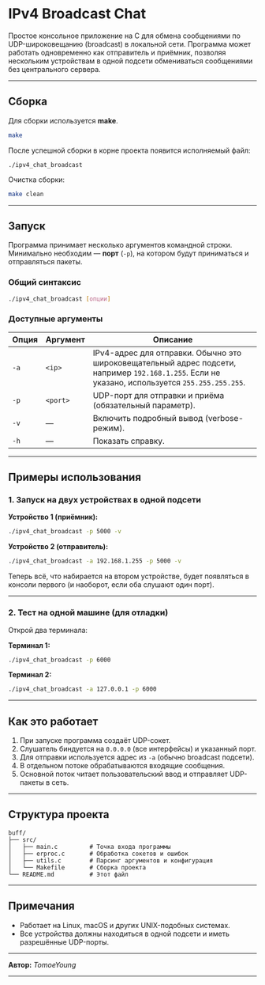 # IPv4 Broadcast Chat

Простое консольное приложение на C для обмена сообщениями по UDP-широковещанию (broadcast) в локальной сети.
Программа может работать одновременно как отправитель и приёмник, позволяя нескольким устройствам в одной подсети обмениваться сообщениями без центрального сервера.

---

## Сборка

Для сборки используется **make**.

```bash
make
```

После успешной сборки в корне проекта появится исполняемый файл:

```
./ipv4_chat_broadcast
```

Очистка сборки:

```bash
make clean
```

---

## Запуск

Программа принимает несколько аргументов командной строки.
Минимально необходим — **порт** (`-p`), на котором будут приниматься и отправляться пакеты.

### Общий синтаксис

```bash
./ipv4_chat_broadcast [опции]
```

### Доступные аргументы

| Опция | Аргумент | Описание                                                                                                                                        |
| ----- | -------- | ----------------------------------------------------------------------------------------------------------------------------------------------- |
| `-a`  | `<ip>`   | IPv4-адрес для отправки. Обычно это широковещательный адрес подсети, например `192.168.1.255`. Если не указано, используется `255.255.255.255`. |
| `-p`  | `<port>` | UDP-порт для отправки и приёма (обязательный параметр).                                                                                         |
| `-v`  | —        | Включить подробный вывод (verbose-режим).                                                                                                       |
| `-h`  | —        | Показать справку.                                                                                                                               |

---

## Примеры использования

### 1. Запуск на двух устройствах в одной подсети

**Устройство 1 (приёмник):**

```bash
./ipv4_chat_broadcast -p 5000 -v
```

**Устройство 2 (отправитель):**

```bash
./ipv4_chat_broadcast -a 192.168.1.255 -p 5000 -v
```

Теперь всё, что набирается на втором устройстве, будет появляться в консоли первого (и наоборот, если оба слушают один порт).

---

### 2. Тест на одной машине (для отладки)

Открой два терминала:

**Терминал 1:**

```bash
./ipv4_chat_broadcast -p 6000
```

**Терминал 2:**

```bash
./ipv4_chat_broadcast -a 127.0.0.1 -p 6000
```

---

## Как это работает

1. При запуске программа создаёт UDP-сокет.
2. Слушатель биндуется на `0.0.0.0` (все интерфейсы) и указанный порт.
3. Для отправки используется адрес из `-a` (обычно broadcast подсети).
4. В отдельном потоке обрабатываются входящие сообщения.
5. Основной поток читает пользовательский ввод и отправляет UDP-пакеты в сеть.

---

## Структура проекта

```
buff/
├── src/
│   ├── main.c         # Точка входа программы
│   ├── erproc.c       # Обработка сокетов и ошибок
│   ├── utils.c        # Парсинг аргументов и конфигурация
│   └── Makefile       # Сборка проекта
└── README.md          # Этот файл
```

---

## Примечания

* Работает на Linux, macOS и других UNIX-подобных системах.
* Все устройства должны находиться в одной подсети и иметь разрешённые UDP-порты.

---

**Автор:** *TomoeYoung*

---
